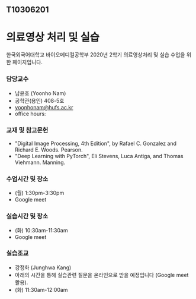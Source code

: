 ## T10306201
# 의료영상 처리 및 실습
한국외국어대학교 바이오메디컬공학부 2020년 2학기 의료영상처리 및 실습 수업을 위한 페이지입니다. 

### 담당교수
- 남윤호 (Yoonho Nam)
- 공학관(용인) 408-5호
- yoonhonam@hufs.ac.kr
- office hours: 

### 교재 및 참고문헌
- "Digital Image Processing, 4th Edition", by Rafael C. Gonzalez and Richard E. Woods. Pearson.
- "Deep Learning with PyTorch", Eli Stevens, Luca Antiga, and Thomas Viehmann. Manning.

### 수업시간 및 장소
- (월) 1:30pm-3:30pm
- Google meet

### 실습시간 및 장소
- (화) 10:30am-11:30am
- Google meet

### 실습조교
- 강정화 (Junghwa Kang)
- 아래의 시간을 통해 실습관련 질문을 온라인으로 받을 예정입니다 (Google meet 활용).
- (화) 11:30am-12:00am


